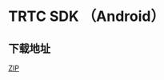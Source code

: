 # TRTC SDK （Android）

## 下载地址

[ZIP](https://liteav.sdk.qcloud.com/download/latest/TXLiteAVSDK_TRTC_Android_latest.zip)
